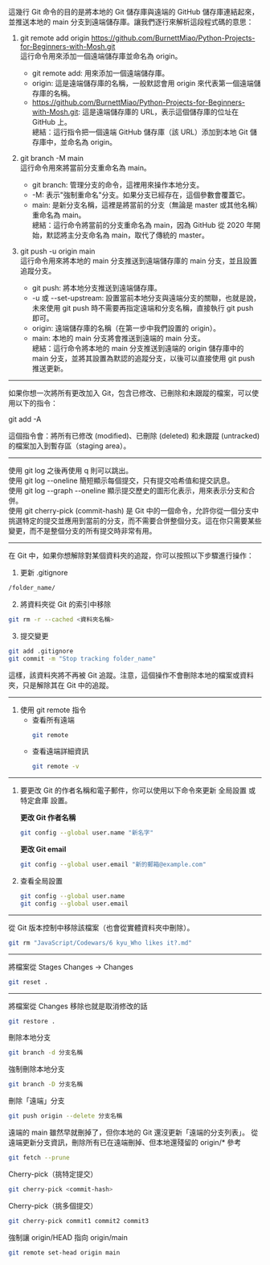 這幾行 Git 命令的目的是將本地的 Git 儲存庫與遠端的 GitHub 儲存庫連結起來，並推送本地的 main 分支到遠端儲存庫。讓我們逐行來解析這段程式碼的意思：

1. git remote add origin https://github.com/BurnettMiao/Python-Projects-for-Beginners-with-Mosh.git<br>
   這行命令用來添加一個遠端儲存庫並命名為 origin。

   - git remote add: 用來添加一個遠端儲存庫。
   - origin: 這是遠端儲存庫的名稱，一般默認會用 origin 來代表第一個遠端儲存庫的名稱。
   - https://github.com/BurnettMiao/Python-Projects-for-Beginners-with-Mosh.git: 這是遠端儲存庫的 URL，表示這個儲存庫的位址在 GitHub 上。<br>
     總結：這行指令把一個遠端 GitHub 儲存庫（該 URL）添加到本地 Git 儲存庫中，並命名為 origin。

2. git branch -M main <br>
   這行命令用來將當前分支重命名為 main。

   - git branch: 管理分支的命令，這裡用來操作本地分支。
   - -M: 表示"強制重命名"分支。如果分支已經存在，這個參數會覆蓋它。
   - main: 是新分支名稱，這裡是將當前的分支（無論是 master 或其他名稱）重命名為 main。<br>
     總結：這行命令將當前的分支重命名為 main，因為 GitHub 從 2020 年開始，默認將主分支命名為 main，取代了傳統的 master。

3. git push -u origin main <br>
   這行命令用來將本地的 main 分支推送到遠端儲存庫的 main 分支，並且設置追蹤分支。

   - git push: 將本地分支推送到遠端儲存庫。
   - -u 或 --set-upstream: 設置當前本地分支與遠端分支的關聯，也就是說，未來使用 git push 時不需要再指定遠端和分支名稱，直接執行 git push 即可。
   - origin: 遠端儲存庫的名稱（在第一步中我們設置的 origin）。
   - main: 本地的 main 分支將會推送到遠端的 main 分支。<br>
     總結：這行命令將本地的 main 分支推送到遠端的 origin 儲存庫中的 main 分支，並將其設置為默認的追蹤分支，以後可以直接使用 git push 推送更新。

---

如果你想一次將所有更改加入 Git，包含已修改、已刪除和未跟蹤的檔案，可以使用以下的指令：

git add -A

這個指令會：將所有已修改 (modified)、已刪除 (deleted) 和未跟蹤 (untracked) 的檔案加入到暫存區（staging area）。

---

使用 git log 之後再使用 q 則可以跳出。<br>
使用 git log --oneline 簡短顯示每個提交，只有提交哈希值和提交訊息。<br>
使用 git log --graph --oneline 顯示提交歷史的圖形化表示，用來表示分支和合併。<br>
使用 git cherry-pick (commit-hash) 是 Git 中的一個命令，允許你從一個分支中挑選特定的提交並應用到當前的分支，而不需要合併整個分支。這在你只需要某些變更，而不是整個分支的所有提交時非常有用。

---

在 Git 中，如果你想解除對某個資料夾的追蹤，你可以按照以下步驟進行操作：

1. 更新 .gitignore

```bash
/folder_name/
```

2. 將資料夾從 Git 的索引中移除

```bash
git rm -r --cached <資料夾名稱>
```

3. 提交變更

```bash
git add .gitignore
git commit -m "Stop tracking folder_name"
```

這樣，該資料夾將不再被 Git 追蹤。注意，這個操作不會刪除本地的檔案或資料夾，只是解除其在 Git 中的追蹤。

---

1. 使用 git remote 指令
   - 查看所有遠端
     ```bash
     git remote
     ```
   - 查看遠端詳細資訊
     ```bash
     git remote -v
     ```

---

1. 要更改 Git 的作者名稱和電子郵件，你可以使用以下命令來更新 全局設置 或 特定倉庫 設置。

   **更改 Git 作者名稱**

   ```bash
   git config --global user.name "新名字"
   ```

   **更改 Git email**

   ```bash
   git config --global user.email "新的郵箱@example.com"
   ```

2. 查看全局設置

   ```bash
   git config --global user.name
   git config --global user.email
   ```

---

從 Git 版本控制中移除該檔案（也會從實體資料夾中刪除）。

```bash
git rm "JavaScript/Codewars/6 kyu_Who likes it?.md"
```

---

將檔案從 Stages Changes -> Changes

```bash
git reset .
```

---

將檔案從 Changes 移除也就是取消修改的話

```bash
git restore .
```

刪除本地分支

```bash
git branch -d 分支名稱
```

強制刪除本地分支

```bash
git branch -D 分支名稱
```

刪除「遠端」分支

```bash
git push origin --delete 分支名稱

```

遠端的 main 雖然早就刪掉了，但你本地的 Git 還沒更新「遠端的分支列表」。
從遠端更新分支資訊，刪除所有已在遠端刪掉、但本地還殘留的 origin/\* 參考

```bash
git fetch --prune
```

Cherry-pick（挑特定提交）

```bash
git cherry-pick <commit-hash>
```

Cherry-pick（挑多個提交）

```bash
git cherry-pick commit1 commit2 commit3
```

強制讓 origin/HEAD 指向 origin/main

```bash
git remote set-head origin main
```
